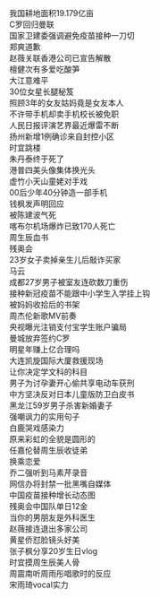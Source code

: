 我国耕地面积19.179亿亩  
C罗回归曼联  
国家卫建委强调避免疫苗接种一刀切  
郑爽道歉  
赵薇关联香港公司已宣告解散  
檀健次有多爱吃酸笋  
大江意难平  
30位女星长腿秘笈  
照顾3年的女友姑妈竟是女友本人  
不许带手机却卖手机校长被免职  
人民日报评演艺界最近爆雷不断  
扬州新增1例确诊来自封控小区  
时宜跳楼  
朱丹泰终于死了  
港普四美头像集体换光头  
虚竹小天山童姥对手戏  
00后少年40分钟造一部手机  
钱枫发声明回应  
被陈建波气死  
喀布尔机场爆炸已致170人死亡  
周生辰血书  
残奥会  
23岁女子卖掉亲生儿后敲诈买家  
马云  
成都27岁男子被室友连砍数刀重伤  
接种新冠疫苗不能跟中小学生入学挂上钩  
被妈妈收拾后的书架  
周杰伦新歌MV前奏  
央视曝光注销支付宝学生账户骗局  
曼城放弃签约C罗  
明星年赚上亿合理吗  
大连凯旋国际大厦救援现场  
让你决定学文科的科目  
男子为讨孕妻开心偷共享电动车获刑  
中方坚决反对日本儿童版防卫白皮书  
黑龙江59岁男子杀害新婚妻子  
强嘲讽力的实用句子  
白鹿哭戏感染力  
原来彩虹的全貌是圆形的  
任嘉伦替周生辰收徒弟  
换乘恋爱  
乔二强听到马素芹录音  
网信办将封禁一批黑嘴自媒体  
中国疫苗接种增长动态图  
残奥会中国队单日12金  
当你的男朋友是外科医生  
赵薇接连退出多家公司  
黄星侨怼脸镜头好美  
张子枫分享20岁生日vlog  
时宜摸周生辰美人骨  
周震南听周雨彤唱歌时的反应  
宋雨琦vocal实力  
